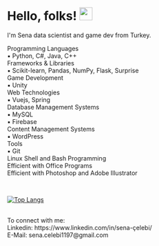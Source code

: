 # Hello, folks! <img src="https://raw.githubusercontent.com/MartinHeinz/MartinHeinz/master/wave.gif" width="30px">

I'm Sena data scientist and game dev from Turkey.

Programming Languages <br />
▪ Python, C#, Java, C++ <br />
Frameworks & Libraries <br />
▪ Scikit-learn, Pandas, NumPy, Flask, Surprise <br />
Game Development <br />
▪ Unity <br />
Web Technologies <br />
▪ Vuejs, Spring <br />
Database Management Systems <br />
▪ MySQL <br />
▪ Firebase <br />
Content Management Systems <br />
▪ WordPress <br />
Tools <br />
▪ Git <br />
Linux Shell and Bash Programming <br />
Efficient with Office Programs <br />
Efficient with Photoshop and Adobe Illustrator

<br />

[![Top Langs](https://github-readme-stats.vercel.app/api/top-langs/?username=SenaCelebi&layout=compact)](https://github.com/anuraghazra/github-readme-stats)

<br />
To connect with me:<br />
Linkedin: https://www.linkedin.com/in/sena-çelebi/ <br />
E-Mail: sena.celebi1197@gmail.com <br />




